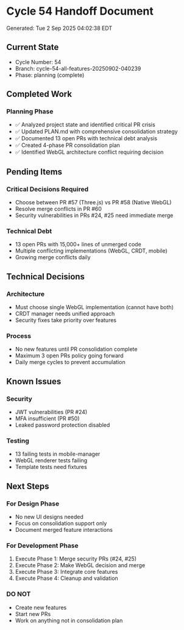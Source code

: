 # Cycle 54 Handoff Document

Generated: Tue  2 Sep 2025 04:02:38 EDT

## Current State
- Cycle Number: 54
- Branch: cycle-54-all-features-20250902-040239
- Phase: planning (complete)

## Completed Work
<!-- Updated by each agent as they complete their phase -->
### Planning Phase
- ✅ Analyzed project state and identified critical PR crisis
- ✅ Updated PLAN.md with comprehensive consolidation strategy
- ✅ Documented 13 open PRs with technical debt analysis
- ✅ Created 4-phase PR consolidation plan
- ✅ Identified WebGL architecture conflict requiring decision

## Pending Items
<!-- Items that need attention in the next phase or cycle -->
### Critical Decisions Required
- Choose between PR #57 (Three.js) vs PR #58 (Native WebGL)
- Resolve merge conflicts in PR #60
- Security vulnerabilities in PRs #24, #25 need immediate merge

### Technical Debt
- 13 open PRs with 15,000+ lines of unmerged code
- Multiple conflicting implementations (WebGL, CRDT, mobile)
- Growing merge conflicts daily

## Technical Decisions
<!-- Important technical decisions made during this cycle -->
### Architecture
- Must choose single WebGL implementation (cannot have both)
- CRDT manager needs unified approach
- Security fixes take priority over features

### Process
- No new features until PR consolidation complete
- Maximum 3 open PRs policy going forward
- Daily merge cycles to prevent accumulation

## Known Issues
<!-- Issues discovered but not yet resolved -->
### Security
- JWT vulnerabilities (PR #24)
- MFA insufficient (PR #50)
- Leaked password protection disabled

### Testing
- 13 failing tests in mobile-manager
- WebGL renderer tests failing
- Template tests need fixtures

## Next Steps
<!-- Clear action items for the next agent/cycle -->
### For Design Phase
- No new UI designs needed
- Focus on consolidation support only
- Document merged feature interactions

### For Development Phase
1. Execute Phase 1: Merge security PRs (#24, #25)
2. Execute Phase 2: Make WebGL decision and merge
3. Execute Phase 3: Integrate core features
4. Execute Phase 4: Cleanup and validation

### DO NOT
- Create new features
- Start new PRs
- Work on anything not in consolidation plan

